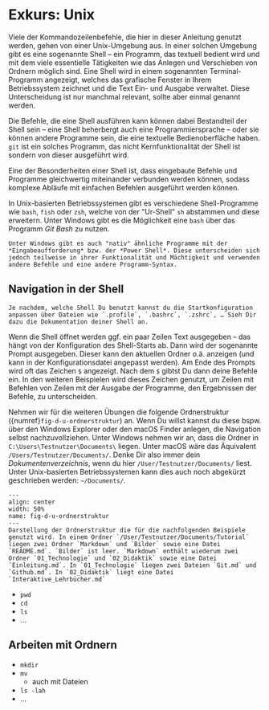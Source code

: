# Exkurs: Unix

Viele der Kommandozeilenbefehle, die hier in dieser Anleitung genutzt werden, gehen von einer Unix-Umgebung aus. In einer solchen Umgebung gibt es eine sogenannte Shell – ein Programm, das textuell bedient wird und mit dem viele essentielle Tätigkeiten wie das Anlegen und Verschieben von Ordnern möglich sind. Eine Shell wird in einem sogenannten Terminal-Programm angezeigt, welches das grafische Fenster in Ihrem Betriebssystem zeichnet und die Text Ein- und Ausgabe verwaltet. Diese Unterscheidung ist nur manchmal relevant, sollte aber einmal genannt werden.

Die Befehle, die eine Shell ausführen kann können dabei Bestandteil der Shell sein – eine Shell beherbergt auch eine Programmiersprache – oder sie können andere Programme sein, die eine textuelle Bedienoberfläche haben. `git` ist ein solches Programm, das nicht Kernfunktionalität der Shell ist sondern von dieser ausgeführt wird.

Eine der Besonderheiten einer Shell ist, dass eingebaute Befehle und Programme gleichwertig miteinander verbunden werden können, sodass komplexe Abläufe mit einfachen Befehlen ausgeführt werden können.

In Unix-basierten Betriebssystemen gibt es verschiedene Shell-Programme wie `bash`, `fish` oder `zsh`, welche von der "Ur-Shell" `sh` abstammen und diese erweitern. Unter Windows gibt es die Möglichkeit eine `bash` über das Programm *Git Bash* zu nutzen.
```{margin}
Unter Windows gibt es auch "nativ" ähnliche Programme mit der *Eingabeaufforderung* bzw. der *Power Shell*. Diese unterscheiden sich jedoch teilweise in ihrer Funktionalität und Mächtigkeit und verwenden andere Befehle und eine andere Programm-Syntax.
```
## Navigation in der Shell
```{margin}
Je nachdem, welche Shell Du benutzt kannst du die Startkonfiguration anpassen über Dateien wie `.profile`, `.bashrc`, `.zshrc`, … Sieh Dir dazu die Dokumentation deiner Shell an.
```
Wenn die Shell öffnet werden ggf. ein paar Zeilen Text ausgegeben – das hängt von der Konfiguration des Shell-Starts ab. Dann wird der sogenannte Prompt ausgegeben. Dieser kann den aktuellen Ordner o.ä. anzeigen (und kann in der Konfigurationsdatei angepasst werden). Am Ende des Prompts wird oft das Zeichen `$` angezeigt. Nach dem `$` gibtst Du dann deine Befehle ein. In den weiteren Beispielen wird dieses Zeichen genutzt, um Zeilen mit Befehlen von Zeilen mit der Ausgabe der Programme, den Ergebnissen der Befehle, zu unterscheiden.

Nehmen wir für die weiteren Übungen die folgende Ordnerstruktur ({numref}`fig-d-u-ordnerstruktur`) an. Wenn Du willst kannst du diese bspw. über den Windows Explorer oder den macOS Finder anlegen, die Navigation selbst nachzuvollziehen. Unter Windows nehmen wir an, dass die Ordner in `C:\Users\Testnutzer\Documents\` liegen. Unter macOS wäre das Äquivalent `/Users/Testnutzer/Documents/`. Denke Dir also immer dein *Dokumentenverzeichnis*, wenn du hier `/User/Testnutzer/Documents/` liest. Unter Unix-basierten Betriebssystemen kann dies auch noch abgekürzt geschrieben werden: `~/Documents/`.

```{figure} ../assets/develop/unix/Ordnerstruktur.svg
---
align: center
width: 50%
name: fig-d-u-ordnerstruktur
---
Darstellung der Ordnerstruktur die für die nachfolgenden Beispiele genutzt wird. In einem Ordner `/User/Testnutzer/Documents/Tutorial` liegen zwei Ordner `Markdown` und `Bilder` sowie eine Datei `README.md`. `Bilder` ist leer. `Markdown` enthält wiederum zwei Ordner `01_Technologie` und `02_Didaktik` sowie eine Datei `Einleitung.md`. In `01_Technologie` liegen zwei Dateien `Git.md` und `Github.md`. In `02_Didaktik` liegt eine Datei `Interaktive_Lehrbücher.md`
```


- `pwd`
- `cd`
- `ls`
- …

## Arbeiten mit Ordnern
- `mkdir`
- `mv`
  - auch mit Dateien
- `ls -lah`
- …


